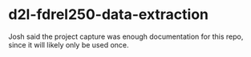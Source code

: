 # d2l-fdrel250-data-extraction

Josh said the project capture was enough documentation for this repo, since it will likely only be used once.
